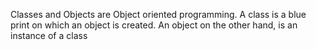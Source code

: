Classes and Objects are Object oriented programming. A class is a blue print on which an object is created. An object on the other hand, is an instance of a class
